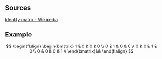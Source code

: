 
Sources
---
[Identity matrix - Wikipedia](https://en.wikipedia.org/wiki/Identity_matrix)

Example
---
$$
\begin{flalign}
\begin{bmatrix}
1 & 0 & 0 & 0 \\
0 & 1 & 0 & 0 \\
0 & 0 & 1 & 0 \\
0 & 0 & 0 & 1 \\
\end{bmatrix}&&
\end{flalign}
$$